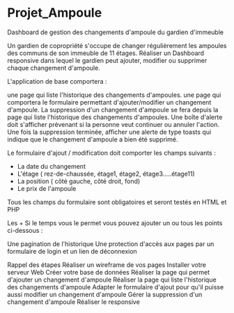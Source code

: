 # Projet_Ampoule
Dashboard de gestion des changements d'ampoule du gardien d'immeuble

Un gardien de copropriété s\'occupe de changer régulièrement les ampoules des communs de son immeuble de 11 étages.
Réaliser un Dashboard responsive dans lequel le gardien peut ajouter, modifier ou supprimer chaque changement d\'ampoule.

L\'application de base comportera :

une page qui liste l\'historique des changements d\'ampoules.
une page qui comportera le formulaire permettant d\'ajouter/modifier un changement d\'ampoule.
La suppression d\'un changement d\'ampoule se fera depuis la page qui liste l\'historique des changements d\'ampoules. Une boîte d\'alerte doit s\'afficher prévenant si la personne veut continuer ou annuler l\'action. Une fois la suppression terminée, afficher une alerte de type toasts qui indique que le changement d\'ampoule a bien été supprimé.



Le formulaire d\'ajout / modification doit comporter les champs suivants :

- La date du changement
- L\'étage ( rez-de-chaussée, étage1, étage2, étage3.....étage11)
- La position ( côté gauche, côté droit, fond)
- Le prix de l\'ampoule

Tous les champs du formulaire sont obligatoires et seront testés en HTML et PHP



Les +
Si le temps vous le permet vous pouvez ajouter un ou tous les points ci-dessous :

Une pagination de l\'historique
Une protection d\'accès aux pages par un formulaire de login et un lien de déconnexion


Rappel des étapes
Réaliser un wireframe de vos pages
Installer votre serveur Web
Créer votre base de données
Réaliser la page qui permet d\'ajouter un changement d\'ampoule
Réaliser la page qui liste l\'historique des changements d\'ampoule
Adapter le formulaire d\'ajout pour qu\'il puisse aussi modifier un changement d\'ampoule
Gérer la suppression d\'un changement d\'ampoule
Réaliser le responsive
